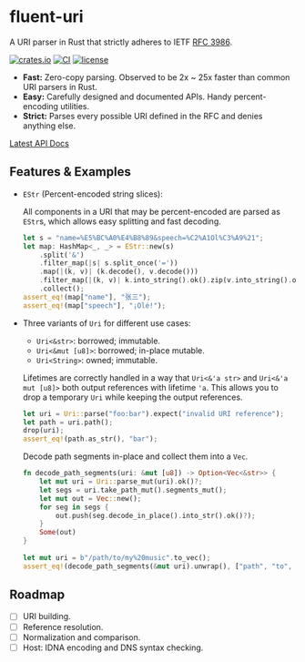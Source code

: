 # fluent-uri

A URI parser in Rust that strictly adheres to IETF [RFC 3986].

[![crates.io](https://img.shields.io/crates/v/fluent-uri.svg)](https://crates.io/crates/fluent-uri)
[![CI](https://github.com/yescallop/fluent-uri-rs/actions/workflows/ci.yml/badge.svg)](https://github.com/yescallop/fluent-uri-rs/actions/workflows/ci.yml)
[![license](https://img.shields.io/github/license/yescallop/fluent-uri-rs?color=blue)](/LICENSE)

- **Fast:** Zero-copy parsing. Observed to be 2x ~ 25x faster than common URI parsers in Rust.
- **Easy:** Carefully designed and documented APIs. Handy percent-encoding utilities.
- **Strict:** Parses every possible URI defined in the RFC and denies anything else.

[Latest API Docs](https://yescallop.cn/fluent-uri-rs/fluent_uri)

[RFC 3986]: https://datatracker.ietf.org/doc/html/rfc3986/

## Features & Examples

- `EStr` (Percent-encoded string slices):

    All components in a URI that may be percent-encoded are parsed as `EStr`s, which allows easy splitting and fast decoding.

    ```rust
    let s = "name=%E5%BC%A0%E4%B8%89&speech=%C2%A1Ol%C3%A9%21";
    let map: HashMap<_, _> = EStr::new(s)
        .split('&')
        .filter_map(|s| s.split_once('='))
        .map(|(k, v)| (k.decode(), v.decode()))
        .filter_map(|(k, v)| k.into_string().ok().zip(v.into_string().ok()))
        .collect();
    assert_eq!(map["name"], "张三");
    assert_eq!(map["speech"], "¡Olé!");
    ```

- Three variants of `Uri` for different use cases:
  - `Uri<&str>`: borrowed; immutable.
  - `Uri<&mut [u8]>`: borrowed; in-place mutable.
  - `Uri<String>`: owned; immutable.
  
  Lifetimes are correctly handled in a way that `Uri<&'a str>` and `Uri<&'a mut [u8]>` both
  output references with lifetime `'a`. This allows you to drop a temporary `Uri` while keeping
  the output references.

  ```rust
  let uri = Uri::parse("foo:bar").expect("invalid URI reference");
  let path = uri.path();
  drop(uri);
  assert_eq!(path.as_str(), "bar");
  ```

  Decode path segments in-place and collect them into a `Vec`.

  ```rust
  fn decode_path_segments(uri: &mut [u8]) -> Option<Vec<&str>> {
      let mut uri = Uri::parse_mut(uri).ok()?;
      let segs = uri.take_path_mut().segments_mut();
      let mut out = Vec::new();
      for seg in segs {
          out.push(seg.decode_in_place().into_str().ok()?);
      }
      Some(out)
  }
     
  let mut uri = b"/path/to/my%20music".to_vec();
  assert_eq!(decode_path_segments(&mut uri).unwrap(), ["path", "to", "my music"]);
  ```

## Roadmap

- [ ] URI building.
- [ ] Reference resolution.
- [ ] Normalization and comparison.
- [ ] Host: IDNA encoding and DNS syntax checking.
